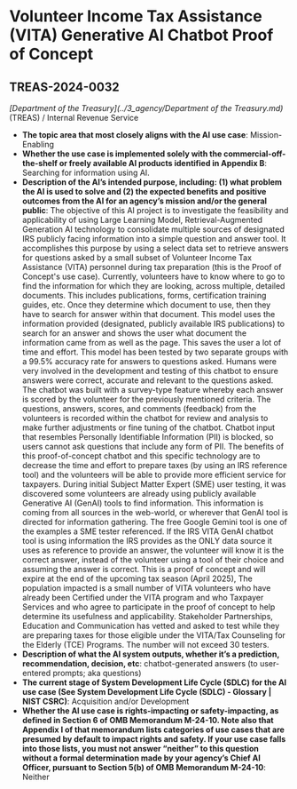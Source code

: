 # Volunteer Income Tax Assistance (VITA) Generative AI Chatbot Proof of Concept
## TREAS-2024-0032
_[Department of the Treasury](../3_agency/Department of the Treasury.md)_ (TREAS) / Internal Revenue Service


+ **The topic area that most closely aligns with the AI use case**: Mission-Enabling
+ **Whether the use case is implemented solely with the commercial-off-the-shelf or freely available AI products identified in Appendix B**: Searching for information using AI.
+ **Description of the AI’s intended purpose, including: (1) what problem the AI is used to solve and (2) the expected benefits and positive outcomes from the AI for an agency’s mission and/or the general public**: The objective of this AI project is to investigate the feasibility and applicability of using Large Learning Model, Retrieval-Augmented Generation AI technology to consolidate multiple sources of designated IRS publicly facing information into a simple question and answer tool.  It accomplishes this purpose by using a select data set to retrieve answers for questions asked by a small subset of Volunteer Income Tax Assistance (VITA) personnel during tax preparation (this is the Proof of Concept's use case). Currently, volunteers have to know where to go to find the information for which they are looking, across multiple, detailed documents.  This includes publications, forms, certification training guides, etc.   Once they determine which document to use, then they have to search for answer within that document.  This model uses the information provided (designated, publicly available IRS publications) to search for an answer and shows the user what document the information came from as well as the page.  This saves the user a lot of time and effort.  This model has been tested by two separate groups with a 99.5% accuracy rate for answers to questions asked.  Humans were very involved in the development and testing of this chatbot to ensure answers were correct, accurate and relevant to the questions asked. The chatbot was built with a survey-type feature whereby each answer is scored by the volunteer for the previously mentioned criteria.  The questions, answers, scores, and comments (feedback) from the volunteers is recorded within the chatbot for review and analysis to make further adjustments or fine tuning of the chatbot.  Chatbot input that resembles Personally Identifiable Information (PII) is blocked, so users cannot ask questions that include any form of PII.  The benefits of this proof-of-concept chatbot and this specific technology are to decrease the time and effort to prepare taxes (by using an IRS reference tool) and the volunteers will be able to provide more efficient service for taxpayers.  During initial Subject Matter Expert (SME) user testing, it was discovered some volunteers are already using publicly available Generative AI (GenAI) tools to find information.  This information is coming from all sources in the web-world, or wherever that GenAI tool is directed for information gathering.  The free Google Gemini tool is one of the examples a SME tester referenced.  If the IRS VITA GenAI chatbot tool is using information the IRS provides as the ONLY data source it uses as reference to provide an answer, the volunteer will know it is the correct answer, instead of the volunteer using a tool of their choice and assuming the answer is correct. This is a proof of concept and will expire at the end of the upcoming tax season (April 2025), The population impacted is a small number of VITA volunteers who have already been Certified under the VITA program and who Taxpayer Services and who agree to participate in the proof of concept to help determine its usefulness and applicability.  Stakeholder Partnerships, Education and Communication has vetted and asked to test while they are preparing taxes for those eligible under the VITA/Tax Counseling for the Elderly (TCE) Programs.  The number will not exceed 30 testers.
+ **Description of what the AI system outputs, whether it’s a prediction, recommendation, decision, etc**: chatbot-generated answers (to user-entered prompts; aka questions)
+ **The current stage of System Development Life Cycle (SDLC) for the AI use case (See System Development Life Cycle (SDLC) - Glossary | NIST CSRC)**: Acquisition and/or Development
+ **Whether the AI use case is rights-impacting or safety-impacting, as defined in Section 6 of OMB Memorandum M-24-10. Note also that Appendix I of that memorandum lists categories of use cases that are presumed by default to impact rights and safety. If your use case falls into those lists, you must not answer “neither” to this question without a formal determination made by your agency’s Chief AI Officer, pursuant to Section 5(b) of OMB Memorandum M-24-10**: Neither